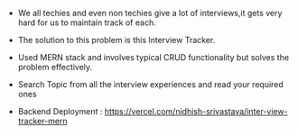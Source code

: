 * We all techies and even non techies give a lot of interviews,it gets very hard for us to maintain track of each.

* The solution to this problem is this Interview Tracker.

* Used MERN stack and involves typical CRUD functionality but solves the problem effectively.

* Search Topic from all the interview experiences and read your required ones

* Backend Deployment : https://vercel.com/nidhish-srivastava/inter-view-tracker-mern 

<!--Create login/signup functionality,then create the feature where people can connect when they read someone interview experience  -->

